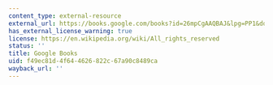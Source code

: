 ```yaml
---
content_type: external-resource
external_url: https://books.google.com/books?id=26mpCgAAQBAJ&lpg=PP1&dq=hidden%20figures&pg=PP1#v=onepage&q&f=false
has_external_license_warning: true
license: https://en.wikipedia.org/wiki/All_rights_reserved
status: ''
title: Google Books
uid: f49ec81d-4f64-4626-822c-67a90c8489ca
wayback_url: ''
---
```

